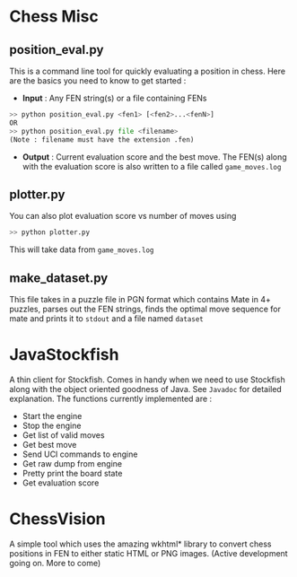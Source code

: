 Chess Misc
==========
position_eval.py
----------------
This is a command line tool for quickly evaluating a position in chess.
Here are the basics you need to know to get started :
* **Input** : Any FEN string(s) or a file containing FENs

```python
>> python position_eval.py <fen1> [<fen2>...<fenN>]
OR
>> python position_eval.py file <filename>
(Note : filename must have the extension .fen)
``` 
* **Output** : Current evaluation score and the best move. The FEN(s) along with the evaluation score is also written to a file called `game_moves.log`

plotter.py
----------
You can also plot evaluation score vs number of moves using
```python
>> python plotter.py
```
This will take data from `game_moves.log`

make_dataset.py
---------------
This file takes in a puzzle file in PGN format which contains Mate in 4+ puzzles, parses out the FEN strings, finds the optimal move sequence for mate and prints it to `stdout` and a file named `dataset`

JavaStockfish
=============
A thin client for Stockfish. Comes in handy when we need to use Stockfish along with the object oriented goodness of Java. See `Javadoc` for detailed explanation. The functions currently implemented are :
* Start the engine
* Stop the engine
* Get list of valid moves
* Get best move
* Send UCI commands to engine
* Get raw dump from engine
* Pretty print the board state
* Get evaluation score

ChessVision
===========
A simple tool which uses the amazing wkhtml* library to convert chess positions in FEN to either static HTML or PNG images. (Active development going on. More to come)
